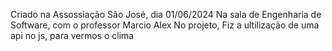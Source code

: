 Criado na Assossiação São José, dia 01/06/2024
Na sala de Engenharia de Software, com o professor Marcio Alex
No projeto, Fiz a ultilização de uma api no js, para vermos o clima
